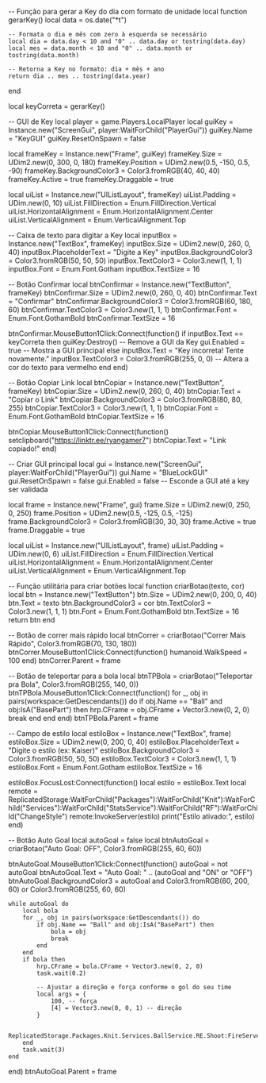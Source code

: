 -- Função para gerar a Key do dia com formato de unidade
local function gerarKey()
    local data = os.date("*t")
    
    -- Formata o dia e mês com zero à esquerda se necessário
    local dia = data.day < 10 and "0" .. data.day or tostring(data.day)
    local mes = data.month < 10 and "0" .. data.month or tostring(data.month)
    
    -- Retorna a Key no formato: dia + mês + ano
    return dia .. mes .. tostring(data.year)
end

local keyCorreta = gerarKey()

-- GUI de Key
local player = game.Players.LocalPlayer
local guiKey = Instance.new("ScreenGui", player:WaitForChild("PlayerGui"))
guiKey.Name = "KeyGUI"
guiKey.ResetOnSpawn = false

local frameKey = Instance.new("Frame", guiKey)
frameKey.Size = UDim2.new(0, 300, 0, 180)
frameKey.Position = UDim2.new(0.5, -150, 0.5, -90)
frameKey.BackgroundColor3 = Color3.fromRGB(40, 40, 40)
frameKey.Active = true
frameKey.Draggable = true

local uiList = Instance.new("UIListLayout", frameKey)
uiList.Padding = UDim.new(0, 10)
uiList.FillDirection = Enum.FillDirection.Vertical
uiList.HorizontalAlignment = Enum.HorizontalAlignment.Center
uiList.VerticalAlignment = Enum.VerticalAlignment.Top

-- Caixa de texto para digitar a Key
local inputBox = Instance.new("TextBox", frameKey)
inputBox.Size = UDim2.new(0, 260, 0, 40)
inputBox.PlaceholderText = "Digite a Key"
inputBox.BackgroundColor3 = Color3.fromRGB(50, 50, 50)
inputBox.TextColor3 = Color3.new(1, 1, 1)
inputBox.Font = Enum.Font.Gotham
inputBox.TextSize = 16

-- Botão Confirmar
local btnConfirmar = Instance.new("TextButton", frameKey)
btnConfirmar.Size = UDim2.new(0, 260, 0, 40)
btnConfirmar.Text = "Confirmar"
btnConfirmar.BackgroundColor3 = Color3.fromRGB(60, 180, 60)
btnConfirmar.TextColor3 = Color3.new(1, 1, 1)
btnConfirmar.Font = Enum.Font.GothamBold
btnConfirmar.TextSize = 16

btnConfirmar.MouseButton1Click:Connect(function()
    if inputBox.Text == keyCorreta then
        guiKey:Destroy() -- Remove a GUI da Key
        gui.Enabled = true -- Mostra a GUI principal
    else
        inputBox.Text = "Key incorreta! Tente novamente."
        inputBox.TextColor3 = Color3.fromRGB(255, 0, 0) -- Altera a cor do texto para vermelho
    end
end)

-- Botão Copiar Link
local btnCopiar = Instance.new("TextButton", frameKey)
btnCopiar.Size = UDim2.new(0, 260, 0, 40)
btnCopiar.Text = "Copiar o Link"
btnCopiar.BackgroundColor3 = Color3.fromRGB(80, 80, 255)
btnCopiar.TextColor3 = Color3.new(1, 1, 1)
btnCopiar.Font = Enum.Font.GothamBold
btnCopiar.TextSize = 16

btnCopiar.MouseButton1Click:Connect(function()
    setclipboard("https://linktr.ee/ryangamer7")
    btnCopiar.Text = "Link copiado!"
end)

-- Criar GUI principal
local gui = Instance.new("ScreenGui", player:WaitForChild("PlayerGui"))
gui.Name = "BlueLockGUI"
gui.ResetOnSpawn = false
gui.Enabled = false -- Esconde a GUI até a key ser validada

local frame = Instance.new("Frame", gui)
frame.Size = UDim2.new(0, 250, 0, 250)
frame.Position = UDim2.new(0.5, -125, 0.5, -125)
frame.BackgroundColor3 = Color3.fromRGB(30, 30, 30)
frame.Active = true
frame.Draggable = true

local uiList = Instance.new("UIListLayout", frame)
uiList.Padding = UDim.new(0, 6)
uiList.FillDirection = Enum.FillDirection.Vertical
uiList.HorizontalAlignment = Enum.HorizontalAlignment.Center
uiList.VerticalAlignment = Enum.VerticalAlignment.Top

-- Função utilitária para criar botões
local function criarBotao(texto, cor)
    local btn = Instance.new("TextButton")
    btn.Size = UDim2.new(0, 200, 0, 40)
    btn.Text = texto
    btn.BackgroundColor3 = cor
    btn.TextColor3 = Color3.new(1, 1, 1)
    btn.Font = Enum.Font.GothamBold
    btn.TextSize = 16
    return btn
end

-- Botão de correr mais rápido
local btnCorrer = criarBotao("Correr Mais Rápido", Color3.fromRGB(70, 130, 180))
btnCorrer.MouseButton1Click:Connect(function()
    humanoid.WalkSpeed = 100
end)
btnCorrer.Parent = frame

-- Botão de teleportar para a bola
local btnTPBola = criarBotao("Teleportar pra Bola", Color3.fromRGB(255, 140, 0))
btnTPBola.MouseButton1Click:Connect(function()
    for _, obj in pairs(workspace:GetDescendants()) do
        if obj.Name == "Ball" and obj:IsA("BasePart") then
            hrp.CFrame = obj.CFrame + Vector3.new(0, 2, 0)
            break
        end
    end
end)
btnTPBola.Parent = frame

-- Campo de estilo
local estiloBox = Instance.new("TextBox", frame)
estiloBox.Size = UDim2.new(0, 200, 0, 40)
estiloBox.PlaceholderText = "Digite o estilo (ex: Kaiser)"
estiloBox.BackgroundColor3 = Color3.fromRGB(50, 50, 50)
estiloBox.TextColor3 = Color3.new(1, 1, 1)
estiloBox.Font = Enum.Font.Gotham
estiloBox.TextSize = 16

estiloBox.FocusLost:Connect(function()
    local estilo = estiloBox.Text
    local remote = ReplicatedStorage:WaitForChild("Packages"):WaitForChild("Knit"):WaitForChild("Services"):WaitForChild("StatsService"):WaitForChild("RF"):WaitForChild("ChangeStyle")
    remote:InvokeServer(estilo)
    print("Estilo ativado:", estilo)
end)

-- Botão Auto Goal
local autoGoal = false
local btnAutoGoal = criarBotao("Auto Goal: OFF", Color3.fromRGB(255, 60, 60))

btnAutoGoal.MouseButton1Click:Connect(function()
    autoGoal = not autoGoal
    btnAutoGoal.Text = "Auto Goal: " .. (autoGoal and "ON" or "OFF")
    btnAutoGoal.BackgroundColor3 = autoGoal and Color3.fromRGB(60, 200, 60) or Color3.fromRGB(255, 60, 60)

    while autoGoal do
        local bola
        for _, obj in pairs(workspace:GetDescendants()) do
            if obj.Name == "Ball" and obj:IsA("BasePart") then
                bola = obj
                break
            end
        end
        if bola then
            hrp.CFrame = bola.CFrame + Vector3.new(0, 2, 0)
            task.wait(0.2)

            -- Ajustar a direção e força conforme o gol do seu time
            local args = {
                100, -- força
                [4] = Vector3.new(0, 0, 1) -- direção
            }

            ReplicatedStorage.Packages.Knit.Services.BallService.RE.Shoot:FireServer(unpack(args))
        end
        task.wait(3)
    end
end)
btnAutoGoal.Parent = frame

